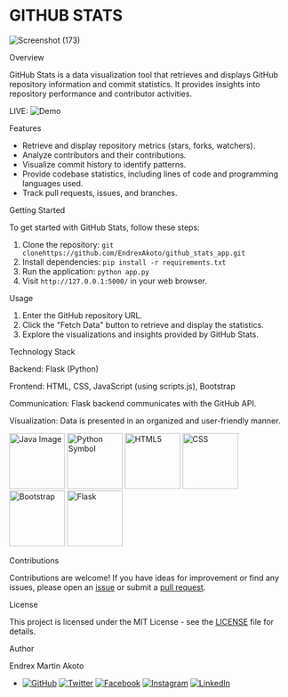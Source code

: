 # GITHUB STATS

![Screenshot (173)](https://github.com/EndrexAkoto/github_stats_app/assets/95338787/0844bd32-7838-4d0e-a544-955e80350d50)

Overview

GitHub Stats is a data visualization tool that retrieves and displays GitHub repository information and commit statistics. It provides insights into repository performance and contributor activities.

LIVE: ![Demo](https://martinakoto25.tech)

Features

- Retrieve and display repository metrics (stars, forks, watchers).
- Analyze contributors and their contributions.
- Visualize commit history to identify patterns.
- Provide codebase statistics, including lines of code and programming languages used.
- Track pull requests, issues, and branches.

Getting Started

To get started with GitHub Stats, follow these steps:

1. Clone the repository: `git clonehttps://github.com/EndrexAkoto/github_stats_app.git `
2. Install dependencies: `pip install -r requirements.txt`
3. Run the application: `python app.py`
4. Visit `http://127.0.0.1:5000/` in your web browser.

 Usage

1. Enter the GitHub repository URL.
2. Click the "Fetch Data" button to retrieve and display the statistics.
3. Explore the visualizations and insights provided by GitHub Stats.

Technology Stack

Backend: Flask (Python)

Frontend: HTML, CSS, JavaScript (using scripts.js), Bootstrap

Communication: Flask backend communicates with the GitHub API.

Visualization: Data is presented in an organized and user-friendly manner.

<img src="https://github.com/EndrexAkoto/github_stats_app/assets/95338787/81dce60e-59e8-4b47-92a7-101aef0091e9" width="100" height="100" alt="Java Image">
<img src="https://github.com/EndrexAkoto/github_stats_app/assets/95338787/7fcb0817-9a9a-41c1-aac2-9d5cd7e1552b" width="100" height="100" alt="Python Symbol">
<img src="https://github.com/EndrexAkoto/github_stats_app/assets/95338787/9bc22e2e-94a8-4131-8feb-2ba0a2718b04" width="100" height="100" alt="HTML5">
<img src="https://github.com/EndrexAkoto/github_stats_app/assets/95338787/4b18c793-b35f-4166-ba90-9413629de11d" width="100" height="100" alt="CSS">
<img src="https://github.com/EndrexAkoto/github_stats_app/assets/95338787/b67d39b0-d7e7-46f3-816e-01c16f76d794" width="100" height="100" alt="Bootstrap">
<img src="https://github.com/EndrexAkoto/github_stats_app/assets/95338787/d837c55a-e5d7-49ac-844f-b3d3bfa85562" width="100" height="100" alt="Flask">


Contributions

Contributions are welcome! If you have ideas for improvement or find any issues, please open an [issue](https://github.com/EndrexAkoto/github-stats/issues) or submit a [pull request](https://github.com/EndrexAkoto/github-stats/pulls).

License

This project is licensed under the MIT License - see the [LICENSE](LICENSE) file for details.

Author

Endrex Martin Akoto
-  [![GitHub](https://img.shields.io/badge/GitHub-EndrexAkoto-blue)](https://github.com/EndrexAkoto)
[![Twitter](https://img.shields.io/badge/Twitter-martinakoto25-blue)](https://twitter.com/martinakoto25)
[![Facebook](https://img.shields.io/badge/Facebook-martin.r.akoto-blue)](https://web.facebook.com/martin.r.akoto/)
[![Instagram](https://img.shields.io/badge/Instagram-martinakoto25-blue)](https://www.instagram.com/martinakoto25/)
[![LinkedIn](https://img.shields.io/badge/LinkedIn-Endrex%20Akoto-blue)](https://www.linkedin.com/in/endrex-akoto-02184b203/)
